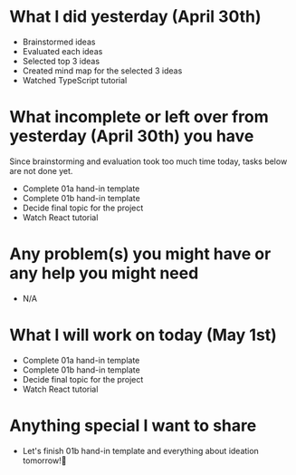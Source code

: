 # What I did yesterday (April 30th)

-   Brainstormed ideas
-   Evaluated each ideas
-   Selected top 3 ideas
-   Created mind map for the selected 3 ideas
-   Watched TypeScript tutorial

# What incomplete or left over from yesterday (April 30th) you have

Since brainstorming and evaluation took too much time today, tasks below are not done yet.

-   Complete 01a hand-in template
-   Complete 01b hand-in template
-   Decide final topic for the project
-   Watch React tutorial

# Any problem(s) you might have or any help you might need

-   N/A

# What I will work on today (May 1st)

-   Complete 01a hand-in template
-   Complete 01b hand-in template
-   Decide final topic for the project
-   Watch React tutorial

# Anything special I want to share

-   Let's finish 01b hand-in template and everything about ideation tomorrow!🤩

